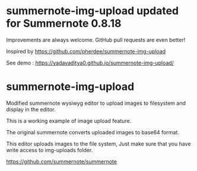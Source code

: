 # summernote-img-upload updated for Summernote 0.8.18
Improvements are always welcome. GitHub pull requests are even better!

Inspired by https://github.com/pherdee/summernote-img-upload

See demo : https://yadavaditya0.github.io/summernote-img-upload/

# summernote-img-upload
Modified summernote wysiwyg editor to upload images to filesystem and display in the editor.

This is a working example of image upload feature.

The original summernote converts uploaded images to base64 format.

This editor uploads images to the file system,
Just make sure that you have write access to img-uploads folder.

https://github.com/summernote/summernote
